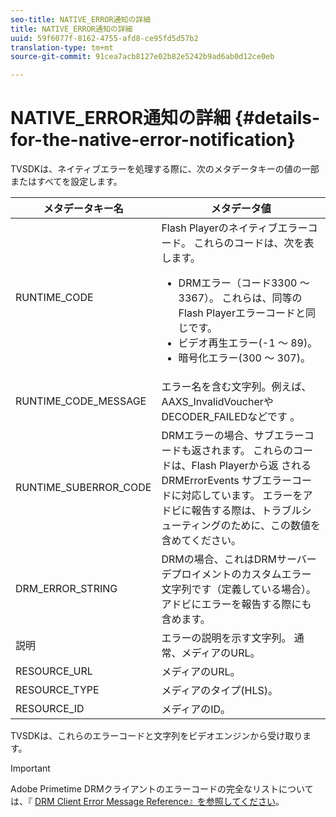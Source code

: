```yaml
---
seo-title: NATIVE_ERROR通知の詳細
title: NATIVE_ERROR通知の詳細
uuid: 59f6077f-8162-4755-afd8-ce95fd5d57b2
translation-type: tm+mt
source-git-commit: 91cea7acb8127e02b82e5242b9ad6ab0d12ce0eb

---
```



# NATIVE_ERROR通知の詳細 {#details-for-the-native-error-notification}

TVSDKは、ネイティブエラーを処理する際に、次のメタデータキーの値の一部またはすべてを設定します。

<table id="table_86A21619515B435DBB65DC4DFBB64B29"> 
 <thead> 
  <tr> 
   <th colname="col1" class="entry"> メタデータキー名 </th> 
   <th colname="col2" class="entry"> メタデータ値 </th> 
  </tr> 
 </thead>
 <tbody> 
  <tr> 
   <td colname="col1"> <span class="codeph"> RUNTIME_CODE </span> </td> 
   <td colname="col2"> 
    <ph>
      Flash Playerのネイティブエラーコード。 
    </ph> これらのコードは、次を表します。 
    <ul id="ul_330C626DE27B45A09E8851CC24768A07"> 
     <li id="li_0845A9BBB55545BDB49BD4F4802C0E54">DRMエラー（コード3300 ～ 3367）。 これらは、同等のFlash Playerエラーコードと同じです。 </li> 
     <li id="li_98A571480C154CF0AE1DC101FF0834C4">ビデオ再生エラー(-1 ～ 89)。 </li> 
     <li id="li_D7C19955DEF94DA88B822C8C57D6D2F4">暗号化エラー(300 ～ 307)。 </li> 
    </ul> </td> 
  </tr> 
  <tr> 
   <td colname="col1"> <span class="codeph"> RUNTIME_CODE_MESSAGE </span> </td> 
   <td colname="col2"> エラー名を含む文字列。例えば、 <span class="codeph"> AAXS_InvalidVoucherや </span> DECODER_FAILEDなどです <span class="codeph"></span>。 </td> 
  </tr> 
  <tr> 
   <td colname="col1"> <span class="codeph"> RUNTIME_SUBERROR_CODE </span> </td> 
   <td colname="col2"> DRMエラーの場合、サブエラーコードも返されます。 これらのコードは、Flash Playerから返 <span class="codeph"> されるDRMErrorEvents </span> サブエラーコードに対応しています。 エラーをアドビに報告する際は、トラブルシューティングのために、この数値を含めてください。 </td> 
  </tr> 
  <tr> 
   <td colname="col1"> <span class="codeph"> DRM_ERROR_STRING </span> </td> 
   <td colname="col2"> DRMの場合、これはDRMサーバーデプロイメントのカスタムエラー文字列です（定義している場合）。 アドビにエラーを報告する際にも含めます。 </td> 
  </tr> 
  <tr> 
   <td colname="col1"> <span class="codeph"> 説明 </span> </td> 
   <td colname="col2"> エラーの説明を示す文字列。 通常、メディアのURL。 </td> 
  </tr> 
  <tr> 
   <td colname="col1"> <span class="codeph"> RESOURCE_URL </span> </td> 
   <td colname="col2"> メディアのURL。 </td> 
  </tr> 
  <tr> 
   <td colname="col1"> <span class="codeph"> RESOURCE_TYPE </span> </td> 
   <td colname="col2"> メディアのタイプ(HLS)。 </td> 
  </tr> 
  <tr> 
   <td colname="col1"> <span class="codeph"> RESOURCE_ID </span> </td> 
   <td colname="col2"> メディアのID。 </td> 
  </tr> 
 </tbody> 
</table>

TVSDKは、これらのエラーコードと文字列をビデオエンジンから受け取ります。

>[!IMPORTANT]
>
>Adobe Primetime DRMクライアントのエラーコードの完全なリストについては、『 [DRM Client Error Message Reference』を参照してください](https://helpx.adobe.com/content/dam/help/en/primetime/drm/drm_client_error_message_reference.pdf)。